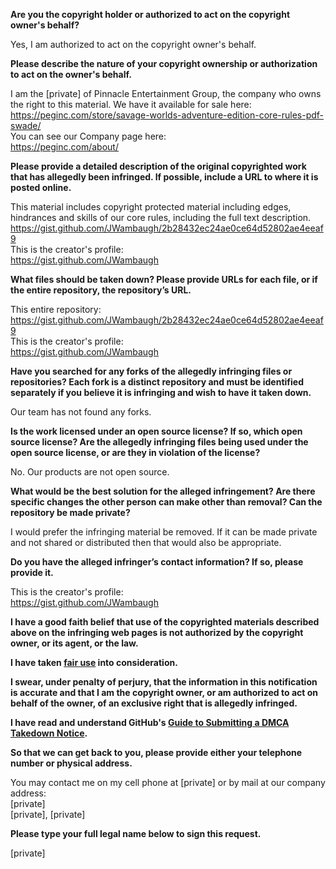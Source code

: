 **Are you the copyright holder or authorized to act on the copyright owner's behalf?**

Yes, I am authorized to act on the copyright owner's behalf.

**Please describe the nature of your copyright ownership or authorization to act on the owner's behalf.**

I am the [private] of Pinnacle Entertainment Group, the company who owns the right to this material. We have it available for sale here:  
https://peginc.com/store/savage-worlds-adventure-edition-core-rules-pdf-swade/  
You can see our Company page here:  
https://peginc.com/about/

**Please provide a detailed description of the original copyrighted work that has allegedly been infringed. If possible, include a URL to where it is posted online.**

This material includes copyright protected material including edges, hindrances and skills of our core rules, including the full text description.  
https://gist.github.com/JWambaugh/2b28432ec24ae0ce64d52802ae4eeaf9  
This is the creator's profile:  
https://gist.github.com/JWambaugh

**What files should be taken down? Please provide URLs for each file, or if the entire repository, the repository’s URL.**

This entire repository:  
https://gist.github.com/JWambaugh/2b28432ec24ae0ce64d52802ae4eeaf9  
This is the creator's profile:  
https://gist.github.com/JWambaugh

**Have you searched for any forks of the allegedly infringing files or repositories? Each fork is a distinct repository and must be identified separately if you believe it is infringing and wish to have it taken down.**

Our team has not found any forks.

**Is the work licensed under an open source license? If so, which open source license? Are the allegedly infringing files being used under the open source license, or are they in violation of the license?**

No. Our products are not open source.

**What would be the best solution for the alleged infringement? Are there specific changes the other person can make other than removal? Can the repository be made private?**

I would prefer the infringing material be removed. If it can be made private and not shared or distributed then that would also be appropriate.

**Do you have the alleged infringer’s contact information? If so, please provide it.**

This is the creator's profile:  
https://gist.github.com/JWambaugh

**I have a good faith belief that use of the copyrighted materials described above on the infringing web pages is not authorized by the copyright owner, or its agent, or the law.**

**I have taken <a href="https://www.lumendatabase.org/topics/22">fair use</a> into consideration.**

**I swear, under penalty of perjury, that the information in this notification is accurate and that I am the copyright owner, or am authorized to act on behalf of the owner, of an exclusive right that is allegedly infringed.**

**I have read and understand GitHub's <a href="https://docs.github.com/articles/guide-to-submitting-a-dmca-takedown-notice/">Guide to Submitting a DMCA Takedown Notice</a>.**

**So that we can get back to you, please provide either your telephone number or physical address.**

You may contact me on my cell phone at [private] or by mail at our company address:  
[private]  
[private], [private]  

**Please type your full legal name below to sign this request.**

[private]
